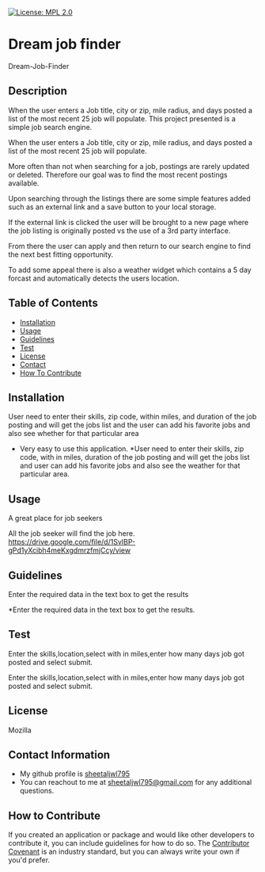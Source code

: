 
[![License: MPL 2.0](https://img.shields.io/badge/License-MPL_2.0-brightgreen.svg)](https://opensource.org/licenses/MPL-2.0)

# Dream job finder

Dream-Job-Finder

## Description
When the user enters a Job title, city or zip, mile radius, and days posted a list of the most recent 25 job will populate.
This project presented is a simple job search engine.

When the user enters a Job title, city or zip, mile radius, and days posted a list of the most recent 25 job will populate.

More often than not when searching for a job, postings are rarely updated or deleted. Therefore our goal was to find the most recent postings available.

Upon searching through the listings there are some simple features added such as an external link and a save button to your local storage.

If the external link is clicked the user will be brought to a new page where the job listing is originally posted vs the use of a 3rd party interface.

From there the user can apply and then return to our search engine to find the next best fitting opportunity.

To add some appeal there is also a weather widget which contains a 5 day forcast and automatically detects the users location.

    
## Table of Contents

- [Installation](#installation)
- [Usage](#usage)
- [Guidelines](#guidelines)
- [Test](#test)
- [License](#license)    
- [Contact](#contact-information)
- [How To Contribute](#how-to-contribute)  

## Installation
User need to enter their skills, zip code, within miles, and duration of the job posting and will get the jobs list and the user can add  his favorite jobs and also see whether for that particular area

* Very easy to use this application.
*User need to enter their skills, zip code, with in miles, duration of the job posting and will get the jobs list and user can add his favorite jobs and also see the weather for that particular area.


## Usage
A great place for job seekers

All the job seeker will find the job here.
https://drive.google.com/file/d/1SvIBP-gPd1yXcibh4meKxgdmrzfmjCcy/view


## Guidelines
Enter the required data in the text box to get the results

*Enter the required data in the text box to get the results.


## Test
Enter the skills,location,select with in miles,enter how many days job got posted and select submit.

Enter the skills,location,select with in miles,enter how many days job got posted and select submit.




## License
Mozilla

## Contact Information
* My github profile is [sheetaljwl795](https://www.github.com/sheetaljwl795) 
* You can reachout to me at sheetaljwl795@gmail.com for any additional questions.

## How to Contribute
If you created an application or package and would like other developers to contribute it, you can include guidelines for how to do so. The [Contributor Covenant](https://www.contributor-covenant.org/) is an industry standard, but you can always write your own if you'd prefer.
